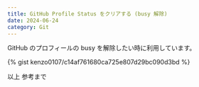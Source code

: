```yaml
---
title: GitHub Profile Status をクリアする (busy 解除)
date: 2024-06-24
category: Git
---
```


GitHub のプロフィールの busy を解除したい時に利用しています。

{% gist kenzo0107/c14af761680ca725e807d29bc090d3bd %}

以上
参考まで
